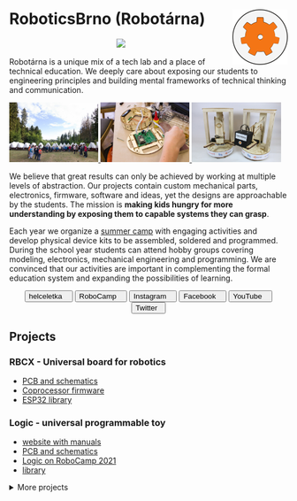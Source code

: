 # RoboticsBrno (Robotárna) <a href="https://helceletka.cz/robotarna/"><img align="right" src="https://raw.githubusercontent.com/RoboticsBrno/.github/main/img/ozubeni-okraje.png" width="100" /></a>






<div align="center">
<a href="https://hits.seeyoufarm.com"><img src="https://hits.seeyoufarm.com/api/count/incr/badge.svg?url=https%3A%2F%2Fgithub.com%2FRoboticsBrno&count_bg=%2379C83D&title_bg=%23555555&icon=github.svg&icon_color=%23E7E7E7&title=views&edge_flat=true"/></a>
</div>

Robotárna is a unique mix of a tech lab and a place of technical education.
We deeply care about exposing our students to engineering principles and building mental frameworks of technical thinking and communication.

<div>
	<a href="https://robotickytabor.cz/" target="_blank">
		<img src="https://raw.githubusercontent.com/RoboticsBrno/.github/main/img/0091.jpg" width="32%" />
	</a>
	<a href="https://robotka.robotickytabor.cz/" target="_blank">
	<img src="https://raw.githubusercontent.com/RoboticsBrno/.github/main/img/0042.jpg" width="32%" />
	</a>
	<a href="https://roboruka.robotickytabor.cz/" target="_blank">
		<img src="https://raw.githubusercontent.com/RoboticsBrno/.github/main/img/roboruka.jpg" width="32%" />
	</a>
</div>

We believe that great results can only be achieved by working at multiple levels of abstraction.
Our projects contain custom mechanical parts, electronics, firmware, software and ideas, yet the designs are approachable by the students.
The mission is **making kids hungry for more understanding by exposing them to capable systems they can grasp**.


Each year we organize a [summer camp](https://robotickytabor.cz/) with engaging activities and develop physical device kits to be assembled, soldered and programmed.
During the school year students can attend hobby groups covering modeling, electronics, mechanical engineering and programming.
We are convinced that our activities are important in complementing the formal education system and expanding the possibilities of learning.

<div align="center">
<a href="https://helceletka.cz/robotarna/"><button>helceletka&nbsp;&nbsp;&nbsp;</button></a>
<a href="https://robotickytabor.cz/"><button>RoboCamp&nbsp;&nbsp;&nbsp;</button></a>
<a href="https://www.instagram.com/_robotarna_/"><button>Instagram&nbsp;&nbsp;&nbsp;</button></a>
<a href="https://www.facebook.com/robotarna"><button>Facebook&nbsp;&nbsp;&nbsp;</button></a>
<a href="https://www.youtube.com/@robotikabrno-robotarnaasps2392"><button>YouTube&nbsp;&nbsp;&nbsp;</button></a>
<a href="https://twitter.com/RobotikaBrno"><button>Twitter&nbsp;&nbsp;</button></a>

</div>

## Projects


### RBCX - Universal board for robotics
- [PCB and schematics](https://github.com/RoboticsBrno/RB3204-RBCX)
- [Coprocessor firmware](https://github.com/RoboticsBrno/RB3204-RBCX-coproc-comm)
- [ESP32 library](https://github.com/RoboticsBrno/RB3204-RBCX-library)

### Logic - universal programmable toy
- [website with manuals](https://logic.robotickytabor.cz/)
- [PCB and schematics](https://github.com/RoboticsBrno/RB3205-Logic)
- [Logic on RoboCamp 2021](https://2021.robotickytabor.cz/logic)
- [library](https://github.com/RoboticsBrno/Logic_library)

<details >
  <summary>More projects</summary>

### Robotka - Robot building kit for RoboCamp
- [website with manuals](https://robotka.robotickytabor.cz/)
- [library](https://github.com/RoboticsBrno/RB3204-RBCX-Robotka-library/tree/master)
- [code examples](https://github.com/RoboticsBrno/robotka-examples)

### RoboRuka - Robotic arm for RoboCamp
- [website with manuals](https://roboruka.robotickytabor.cz/)
- [library](https://github.com/RoboticsBrno/RB3201-RBControl-Roboruka-library)
- [code examples](https://github.com/RoboticsBrno/roboruka-examples)

### Semafor - Traffic light gadget for outdoor games
- [PCB and FW](https://github.com/RoboticsBrno/semafor)

### MicroJuice - Power supply extension for MicroBit
- [MicroBit manuals for RoboCamp 2022](https://2022.robotickytabor.cz/microbit/)
- [PCB and schematics](https://github.com/RoboticsBrno/RB0010-Microjuice)

### ALKS - Arduino learning kit starter
- [PCB and schematics](https://github.com/RoboticsBrno/ArduinoLearningKitStarter)
- [library](https://github.com/RoboticsBrno/ArduinoLearningKitStarter-library)
- [manual](https://github.com/RoboticsBrno/ArduinoLearningKitStarter/wiki)

### RBGridUI - Grid-based UI for ESP32
- [UI designer web app](https://roboticsbrno.github.io/Esp32-RBGridUI-Designer)
- [RBGridUI - library](https://github.com/RoboticsBrno/Esp32-RBGridUI)
- [RBController Android app](https://play.google.com/store/apps/details?id=com.tassadar.rbcontroller)
</details>